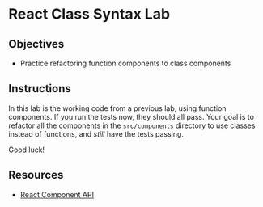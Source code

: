 # React Class Syntax Lab

## Objectives

- Practice refactoring function components to class components

## Instructions

In this lab is the working code from a previous lab, using function components.
If you run the tests now, they should all pass. Your goal is to refactor all the
components in the `src/components` directory to use classes instead of
functions, and _still_ have the tests passing.

Good luck!

## Resources

- [React Component API](https://reactjs.org/docs/react-component.html)
